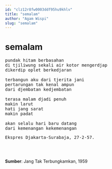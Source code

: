 ```yaml
---
id: "clz12r8fw0003ddf95hu9khlv"
title: "semalam"
author: "Agam Wispi"
slug: "semalam"
---
```


# semalam

<pre>
pundak hitam berbasahan
di tjiliwung sekali air kotor mengerdjap
dikerdip oplet berkedjaran

terbangun aku dari tjerita jani
pertarungan tak kenal ampun
dari djembatan kedjembatan

terasa malam djadi penuh
makin larut
hati jang sarat
makin padat

akan selalu hari baru datang
dari kemenangan kekemenangan
</pre>
<pre>
Ekspres Djakarta-Surabaja, 27-2-57.
</pre>
<br/><br/>

**Sumber**: Jang Tak Terbungkamkan, 1959

